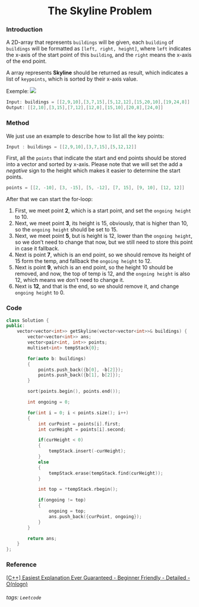 <center><h1>The Skyline Problem</h1></center>

### Introduction
A 2D-array that represents `buildings` will be given, each `building` of `buildings` will be formatted as `[left, right, height]`, where `left` indicates the x-axis of the start point of this `building`, and the `right` means the x-axis of the end point.

A array represents **Skyline** should be returned as result, which indicates a list of `keypoints`, which is sorted by their x-axis value.

Exemple:
![](https://hackmd.io/_uploads/BJmSCzIsj.png)

```cpp
Input: buildings = [[2,9,10],[3,7,15],[5,12,12],[15,20,10],[19,24,8]]
Output: [[2,10],[3,15],[7,12],[12,0],[15,10],[20,8],[24,0]]
```

### Method
We just use an example to describe how to list all the key points:

```cpp
Input : buildings = [[2,9,10],[3,7,15],[5,12,12]]
```

First, all the `points` that indicate the start and end points should be stored into a vector and sorted by x-axis.
Please note that we will set the add a *negative* sign to the height which makes it easier to determine the start points.

```cpp
points = [[2, -10], [3, -15], [5, -12], [7, 15], [9, 10], [12, 12]]
```

After that we can start the for-loop:
1. First, we meet point **2**, which is a start point, and set the `ongoing height` to 10.
2. Next, we meet point **3**, its height is 15, obviously, that is higher than 10, so the `ongoing height` should be set to 15.
3. Next, we meet point **5**, but is height is 12, lower than the `ongoing height`, so we don’t need to change that now, but we still need to store this point in case it fallback.
4. Next is point **7**, which is an end point, so we should remove its height of 15 form the temp, and fallback the `ongoing height` to 12.
5. Next is point **9**, which is an end point, so the height 10 should be removed, and now, the top of temp is 12, and the `ongoing height` is also 12, which means we don't need to change it.
6. Next is **12**, and that is the end, so we should remove it, and change `ongoing height` to 0.

### Code
```cpp
class Solution {
public:
    vector<vector<int>> getSkyline(vector<vector<int>>& buildings) {
        vector<vector<int>> ans;
        vector<pair<int, int>> points;
        multiset<int> tempStack{0};

        for(auto b: buildings)
        {
            points.push_back({b[0], -b[2]});
            points.push_back({b[1], b[2]});
        }

        sort(points.begin(), points.end());

        int ongoing = 0;

        for(int i = 0; i < points.size(); i++)
        {
            int curPoint = points[i].first;
            int curHeight = points[i].second;

            if(curHeight < 0)
            {
                tempStack.insert(-curHeight);
            }
            else
            {
                tempStack.erase(tempStack.find(curHeight));
            }

            int top = *tempStack.rbegin();

            if(ongoing != top)
            {
                ongoing = top;
                ans.push_back({curPoint, ongoing});
            }
        }

        return ans;
    }
};
```

### Reference
[[C++] Easiest Explanation Ever Guaranteed - Beginner Friendly - Detailed - O(nlogn)](https://leetcode.com/problems/the-skyline-problem/solutions/2094329/c-easiest-explanation-ever-guaranteed-beginner-friendly-detailed-o-nlogn/)

###### tags: `Leetcode`